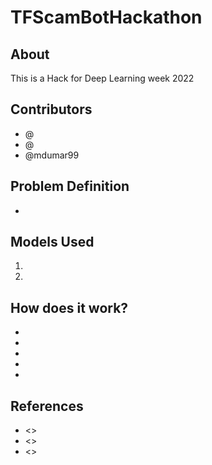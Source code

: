 # TFScamBotHackathon

## About
  This is a Hack for Deep Learning week 2022
  
## Contributors

- @
- @
- @mdumar99

## Problem Definition
- 

## Models Used

1. 
2. 


## How does it work?

- 
- 
- 
- 
- 

## References

- <>
- <>
- <>

